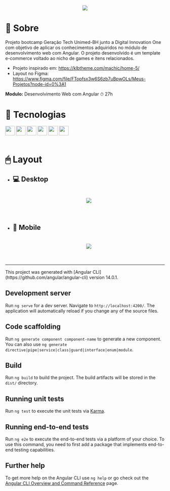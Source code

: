 <h1 align="center">
    <img src="https://ik.imagekit.io/dfnyrlf8n/DIO/Banners/banner_gamerplayer_5qTpgVXgT.jpg?ik-sdk-version=javascript-1.4.3&updatedAt=1656788941994">
</h1>

# 📑 Sobre
Projeto bootcamp Geração Tech Unimed-BH junto a Digital Innovation One com objetivo de aplicar os conhecimentos adquiridos no módulo de desenvolvimento web com Angular.
O projeto desenvolvido é um template e-commerce voltado ao nicho de games e itens relacionados.

* Projeto inspirado em: https://klbtheme.com/machic/home-5/
* Layout no Figma: https://www.figma.com/file/FTopfsx3w6S6zb7uBpwOLs/Meus-Projetos?node-id=0%3A1

**Modulo:** Desenvolvimento Web com Angular
⏱ 27h
<br>

# 🚀 Tecnologias
<div>
    <img src='https://ik.imagekit.io/dfnyrlf8n/icones/html_zNLzLOtYS.svg?ik-sdk-version=javascript-1.4.3&updatedAt=1656792005481' width="30" margin=>
    <img src='https://ik.imagekit.io/dfnyrlf8n/icones/css_KQZcpEPaS.svg?ik-sdk-version=javascript-1.4.3&updatedAt=1656792005275' width="30">
    <img src='https://ik.imagekit.io/dfnyrlf8n/icones/bootstrap_grXnc77dp.svg?ik-sdk-version=javascript-1.4.3&updatedAt=1656792005643' width="30">
    <img src='https://ik.imagekit.io/dfnyrlf8n/icones/Js_3cqVr4C5n.svg?ik-sdk-version=javascript-1.4.3&updatedAt=1656792005076' width="30">
    <img src='https://ik.imagekit.io/dfnyrlf8n/icones/Ts_pcEFT2ikj.svg?ik-sdk-version=javascript-1.4.3&updatedAt=1656792005469' width="30">
    <img src='https://ik.imagekit.io/dfnyrlf8n/icones/angular_BhCvCXtCN?ik-sdk-version=javascript-1.4.3&updatedAt=1656791545712' width="30">
</div>
<br>

# 🖱 Layout
*  ## 💻 Desktop
    <h1 align="center">
    <img src="https://ik.imagekit.io/dfnyrlf8n/DIO/Gera%C3%A7%C3%A3o_tech_unimed_-bh/tem_desk_Bs4M_sjlp.png?ik-sdk-version=javascript-1.4.3&updatedAt=1656793734650">
    </h1>
<br>

* ## 📱 Mobile
    <h1 align="center">
    <img src="https://ik.imagekit.io/dfnyrlf8n/DIO/Gera%C3%A7%C3%A3o_tech_unimed_-bh/tem_mobile_GhUxl8WTv.png?ik-sdk-version=javascript-1.4.3&updatedAt=1656793734439">
    </h1>
<br>
<hr>
This project was generated with [Angular CLI](https://github.com/angular/angular-cli) version 14.0.1.

## Development server

Run `ng serve` for a dev server. Navigate to `http://localhost:4200/`. The application will automatically reload if you change any of the source files.

## Code scaffolding

Run `ng generate component component-name` to generate a new component. You can also use `ng generate directive|pipe|service|class|guard|interface|enum|module`.

## Build

Run `ng build` to build the project. The build artifacts will be stored in the `dist/` directory.

## Running unit tests

Run `ng test` to execute the unit tests via [Karma](https://karma-runner.github.io).

## Running end-to-end tests

Run `ng e2e` to execute the end-to-end tests via a platform of your choice. To use this command, you need to first add a package that implements end-to-end testing capabilities.

## Further help

To get more help on the Angular CLI use `ng help` or go check out the [Angular CLI Overview and Command Reference](https://angular.io/cli) page.
